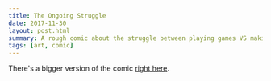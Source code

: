 ```yaml
---
title: The Ongoing Struggle
date: 2017-11-30
layout: post.html
summary: A rough comic about the struggle between playing games VS making them.
tags: [art, comic]
---
```


There's a bigger version of the comic [right here](/media/images/post/the-ongoing-struggle/the_ongoing_struggle.jpg).
